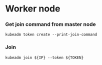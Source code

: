 # Worker node

### Get join command from master node
```
kubeadm token create --print-join-command
```

### Join
```
kubeadm join ${IP} --token ${TOKEN}
```
